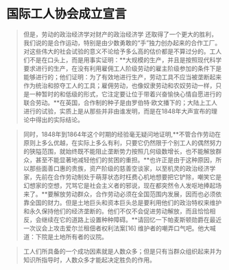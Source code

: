 # 国际工人协会成立宣言

> 但是，劳动的政治经济学对财产的政治经济学 还取得了一个更大的胜利，我们说的是合作运动，特别是由少数勇敢的“手”独力创办起来的合作工厂。对这些伟大的社会试验的意义不论给予多么高的估价都是不算过分的。工人们不是在口头上，而是用事实证明：**大规模的生产，并且是按照现代科学要求进行的生产，在没有利用雇佣工人阶级劳动的雇主阶级参加的条件下是能够进行的；他们证明：为了有效地进行生产，劳动工具不应当被垄断起来作为统治和掠夺工人的工具；雇佣劳动，也像奴隶劳动和农奴劳动一样，只是一种暂时的和低级的形式，它注定要让位于带着兴奋愉快心情自愿进行的联合劳动。**在英国，合作制的种子是由罗伯特·欧文播下的；大陆上工人进行的试验，实质上是从那些并非由谁发明，而是在1848年大声宣布的理论中得出的实际结论。

> 同时，1848年到1864年这个时期的经验毫无疑问地证明,**不管合作劳动在原则上多么优越，在实际上多么有利，只要它仍然限于个别工人的偶然努力的狭隘范围，就始终既不能阻止垄断势力按照几何级数增长，也不能解放群众，甚至不能显著地减轻他们的贫困的重担。**也许正是由于这种原因，所以那些面善口惠的贵族，资产阶级的慈善空谈家，以至机灵的政治经济学家，先前在合作劳动制处于萌芽状态时枉费心机地想要把它铲除，嘲笑它是幻想家的空想，咒骂它是社会主义者的邪说，现在都突然令人发呕地捧起场来了。**要解放劳动群众，合作劳动必须在全国范围内发展，因而也必须依靠全国的财力。但是土地巨头和资本巨头总是要利用他们的政治特权来维护和永久保持他们的经济垄断的。他们不仅不会促进劳动解放，而且恰恰相反，会继续在它的道路上设置种种障碍。**请回忆一下帕麦斯顿勋爵在最近一次议会上攻击爱尔兰租佃者权利法案[16] 维护者的嘲弄口气吧。他大喊道：下院是土地所有者的议院。

> 工人们所具备的一个成功因素就是人数众多；但是只有当群众组织起来并为知识所指导时，人数众多才能起决定胜负的作用。
